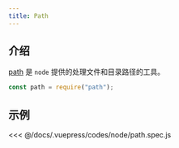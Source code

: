 ```yaml
---
title: Path
---
```


## 介绍

[path](https://nodejs.org/dist/latest-v14.x/docs/api/path.html) 是 `node` 提供的处理文件和目录路径的工具。

```js
const path = require("path");
```



## 示例

<<< @/docs/.vuepress/codes/node/path.spec.js